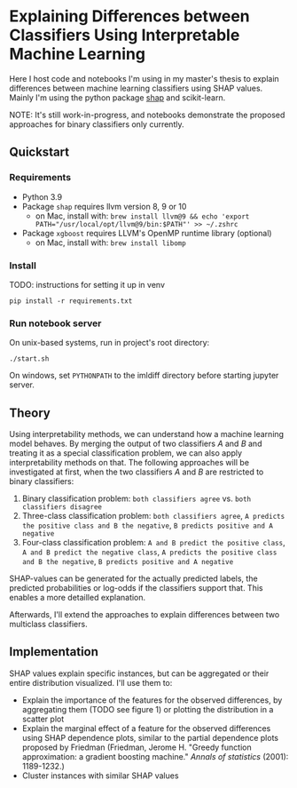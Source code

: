 # Explaining Differences between Classifiers Using Interpretable Machine Learning

Here I host code and notebooks I'm using in my master's thesis to explain differences between machine learning classifiers using SHAP values. Mainly I'm using the python package [shap](https://github.com/slundberg/shap) and scikit-learn.

NOTE: It's still work-in-progress, and notebooks demonstrate the proposed approaches for binary classifiers only currently.

## Quickstart

### Requirements
- Python 3.9
- Package `shap` requires llvm version 8, 9 or 10
  - on Mac, install with: `brew install llvm@9 && echo 'export PATH="/usr/local/opt/llvm@9/bin:$PATH"' >> ~/.zshrc`
- Package `xgboost` requires LLVM's OpenMP runtime library (optional)
  - on Mac, install with: `brew install libomp`

### Install
TODO: instructions for setting it up in venv
```
pip install -r requirements.txt
```

### Run notebook server
On unix-based systems, run in project's root directory:
```
./start.sh
```

On windows, set `PYTHONPATH` to the imldiff directory before starting jupyter server.

## Theory

Using interpretability methods, we can understand how a machine learning model behaves. By merging the output of two classifiers $A$ and $B$ and treating it as a special classification problem, we can also apply interpretability methods on that. The following approaches will be investigated at first, when the two classifiers $A$ and $B$ are restricted to binary classifiers:

1. Binary classification problem: `both classifiers agree` vs. `both classifiers disagree`
2. Three-class classification problem: `both classifiers agree`,  `A predicts the positive class and B the negative`, `B predicts positive and A negative`
3. Four-class classification problem: `A and B predict the positive class`, `A and B predict the negative class`, `A predicts the positive class and B the negative`, `B predicts positive and A negative`

SHAP-values can be generated for the actually predicted labels, the predicted probabilities or log-odds if the classifiers support that. This enables a more detailled explanation.

Afterwards, I'll extend the approaches to explain differences between two multiclass classifiers.

## Implementation

SHAP values explain specific instances, but can be aggregated or their entire distribution visualized. I'll use them to:

- Explain the importance of the features for the observed differences, by aggregating them (TODO see figure 1) or plotting the distribution in a scatter plot
- Explain the marginal effect of a feature for the observed differences using SHAP dependence plots, similar to the partial dependence plots proposed by Friedman (Friedman, Jerome H. "Greedy function approximation: a gradient boosting machine." _Annals of statistics_ (2001): 1189-1232.)
- Cluster instances with similar SHAP values


